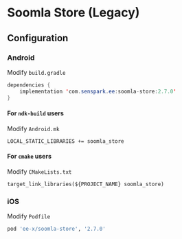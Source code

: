 # Soomla Store (Legacy)
## Configuration
### Android
Modify `build.gradle`
```java
dependencies {
    implementation 'com.senspark.ee:soomla-store:2.7.0'
}
```

#### For `ndk-build` users
Modify `Android.mk`
```
LOCAL_STATIC_LIBRARIES += soomla_store
```

#### For `cmake` users
Modify `CMakeLists.txt`
```
target_link_libraries(${PROJECT_NAME} soomla_store)
```

### iOS
Modify `Podfile`
```ruby
pod 'ee-x/soomla-store', '2.7.0'
```
